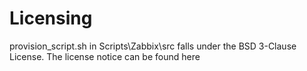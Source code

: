 # Licensing

provision_script.sh in Scripts\Zabbix\src falls under the BSD 3-Clause License. The license notice can be found here []()